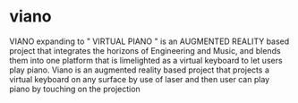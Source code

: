 viano
=====

VIANO expanding to " VIRTUAL  PIANO "  is  an AUGMENTED  REALITY  based project that integrates the horizons of Engineering and Music, and blends them into one platform that is limelighted as a virtual keyboard to let users play piano. Viano is an augmented reality based project that projects a virtual keyboard on any surface by use of laser and then user can play piano by touching on the projection 
